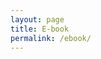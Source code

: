 ```yaml
---
layout: page
title: E-book
permalink: /ebook/
---
```

<script type="text/javascript" src="https://payhip.com/payhip.js"></script>

<ebook-component></ebook-component>

<script>
    class EbookComponent extends HTMLElement {
        constructor() {
            super();
            this.attachShadow({ mode: 'open' });

            // Create a template for the shadow DOM
            const template = document.createElement('template');
            template.innerHTML = `
                <link rel="stylesheet" href="https://cdnjs.cloudflare.com/ajax/libs/bootstrap/5.1.3/css/bootstrap.min.css">
                <style>
                    .container {
                        max-width: 800px;
                        margin: 50px auto;
                        padding: 20px;
                        background-color: #fff;
                        box-shadow: 0 0 10px rgba(0, 0, 0, 0.1);
                    }
                    .header {
                        text-align: center;
                        margin-bottom: 30px;
                    }
                    .header h2 {
                        font-size: 2.5rem;
                        color: #007bff;
                    }
                    .header p {
                        font-size: 1.2rem;
                        color: #333;
                    }
                    .image-slider {
                        text-align: center;
                        margin: 20px 0;
                    }
                    .image-slider img {
                        max-width: 100%;
                        height: auto;
                        border-radius: 10px;
                    }
                    .image-slider button {
                        margin: 10px;
                        padding: 10px 20px;
                        font-size: 1rem;
                        border: none;
                        border-radius: 5px;
                        background-color: #007bff;
                        color: white;
                        cursor: pointer;
                    }
                    .content {
                        text-align: justify;
                        margin-bottom: 30px;
                    }
                    .content ul {
                        list-style: none;
                        padding: 0;
                    }
                    .content ul li {
                        margin-bottom: 10px;
                    }
                    .content ul li:before {
                        content: '✔';
                        margin-right: 10px;
                        color: #007bff;
                    }
                    .buy-now {
                        text-align: center;
                        margin-top: 20px;
                    }
                    .buy-now a {
                        background-color: #007bff;
                        color: white;
                        padding: 15px 32px;
                        text-align: center;
                        text-decoration: none;
                        display: inline-block;
                        font-size: 16px;
                        border-radius: 8px;
                    }
                    .footer {
                        text-align: center;
                        margin-top: 20px;
                        font-size: 0.9rem;
                    }
                    .footer a {
                        color: #007bff;
                    }
                </style>
                <div class="container">
                    <div class="header text-center mb-4">
                        <h2><strong>Smart Structuring</strong></h2>
                        <p><strong>A Guide to Efficiently Managing Data Science Projects in Python</strong></p>
                    </div>

                    <div class="image-slider text-center mb-4">
                        <img id="dynamic-image" src="../../../assets/images/E001_landing/cover_title_hip.png" alt="Book cover" class="img-fluid rounded" style="max-width: 100%; height: auto;">
                        <div class="mt-3">
                            <button class="btn btn-primary me-2" onclick="previousImage()">Previous</button>
                            <button class="btn btn-primary" onclick="nextImage()">Next</button>
                        </div>
                    </div>

                    <div class="content mb-4">
                        <p>Are you struggling to keep your data science projects organized?</p>
						<p>Do you find yourself losing track of your progress amidst the chaos of unstructured files and folders?</p>
						<br>
                        <p><strong>Worry no more!</strong></p>
						<br>
						<p>In "Smart Structuring," Tomasz Guściora shares his decade-long experience in the data science field, peppered with humor and personal anecdotes, to help you streamline your projects and increase productivity.</p>
						<br>
						<br>
                        <h2><strong>What's Inside?</strong></h2>
                        <ul>
                            <li>Practical advice on project management for Python codebase</li>
                            <li>Humorous analogies and metaphors to simplify complex concepts</li>
                            <li>Clear explanations of coding best practices</li>
                            <li>Step-by-step guides with real-life examples</li>
                            <li>Valuable insights from Tomasz's personal experiences</li>
                        </ul>
                    </div>

                    <div class="text-center my-4">
                        <a href="https://payhip.com/b/4pz9P" target="_blank" class="btn btn-primary btn-lg"><strong>Buy Now</strong></a>
                    </div>

                    <div class="footer text-center mt-4">
                        <p>Have questions? <a href="mailto:tomasz@demystifAI.blog">Contact the author</a></p>
                    </div>
                </div>
            `;

            // Append the template content to the shadow DOM
            this.shadowRoot.appendChild(template.content.cloneNode(true));

            // JavaScript for image slider
            const images = [
                '../../../assets/images/E001_landing/cover_title_hip.png',
                '../../../assets/images/E001_landing/bio.png',
                '../../../assets/images/E001_landing/toc1.png',
                '../../../assets/images/E001_landing/toc2.png',
            ];
            let currentIndex = 0;

            const showImage = (index) => {
                const imgElement = this.shadowRoot.getElementById('dynamic-image');
                imgElement.src = images[index];
            }

            this.shadowRoot.querySelector('button[onclick="nextImage()"]').addEventListener('click', () => {
                currentIndex = (currentIndex + 1) % images.length;
                showImage(currentIndex);
            });

            this.shadowRoot.querySelector('button[onclick="previousImage()"]').addEventListener('click', () => {
                currentIndex = (currentIndex - 1 + images.length) % images.length;
                showImage(currentIndex);
            });
        }
    }

    // Define the new element
    customElements.define('ebook-component', EbookComponent);
</script>
